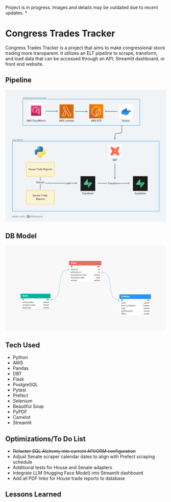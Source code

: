 Project is in progress. Images and details may be outdated due to recent updates. *
  
<h1>Congress Trades Tracker</h1>
<p>
Congress Trades Tracker is a project that aims to make congressional stock trading more transparent. It utilizes an ELT pipeline to scrape, transform, and load data that can be accessed through an API, Streamlit dashboard, or front end website. 
</p>

<h2>Pipeline</h2>
<img src="./images/Congress Trades Pipeline (2).png">

<h2>DB Model</h2>
<img src="./images/db_model.png">

<h2>Tech Used</h2>
    <ul>
        <li>Python</li>
        <li>AWS</li>
        <li>Pandas</li>
        <li>DBT</li>
        <li>Flask</li>
        <li>PostgreSQL</li>
        <li>Pytest</li>
        <li>Prefect</li>
        <li>Selenium</li>
        <li>Beautiful Soup</li>
        <li>PyPDF</li>
        <li>Camelot</li>
        <li>Streamlit</li>
    </ul>

<h2>Optimizations/To Do List</h2>
    <ul>
        <li><s>Refactor SQL Alchemy into current API/ORM configuration</s></li>
        <li>Adjust Senate scraper calendar dates to align with Prefect scraping schedule</li>
        <li>Additional tests for House and Senate adapters</li>
        <li>Integrate LLM (Hugging Face Model) into Streamlit dashboard</li>
        <li>Add all PDF links for House trade reports to database</li>
    </ul>

<h2>Lessons Learned</h2>
